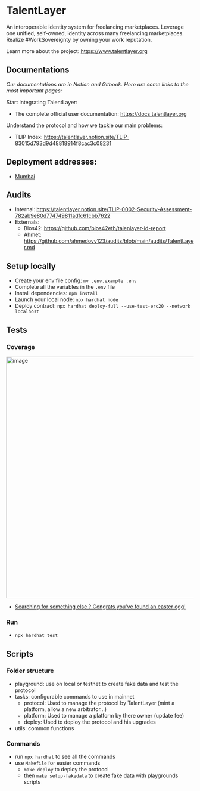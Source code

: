 # TalentLayer

An interoperable identity system for freelancing marketplaces. Leverage one unified, self-owned, identity across many freelancing marketplaces. Realize #WorkSovereignty by owning your work reputation.

Learn more about the project: https://www.talentlayer.org

## Documentations

_Our documentations are in Notion and Gitbook. Here are some links to the most important pages:_

Start integrating TalentLayer:

- The complete official user documentation: https://docs.talentlayer.org

Understand the protocol and how we tackle our main problems:

- TLIP Index: https://talentlayer.notion.site/TLIP-83015d793d9d48818914f8cac3c08231

## Deployment addresses:

- [Mumbai](./.deployment/mumbai.json)

## Audits 

- Internal: https://talentlayer.notion.site/TLIP-0002-Security-Assessment-782ab9e80d774749811adfc61cbb7622
- Externals: 
  - Bios42: https://github.com/bios42eth/talenlayer-id-report
  - Ahmet: https://github.com/ahmedovv123/audits/blob/main/audits/TalentLayer.md

## Setup locally

- Create your env file config: `mv .env.example .env`
- Complete all the variables in the `.env` file
- Install dependencies: `npm install`
- Launch your local node: `npx hardhat node`
- Deploy contract: `npx hardhat deploy-full --use-test-erc20 --network localhost`

## Tests 

### Coverage

<img width="648" alt="image" src="https://user-images.githubusercontent.com/747152/228285991-de2efaac-f078-4942-8785-1dba88d76984.png">

- [Searching for something else ? Congrats you've found an easter egg!](https://claim.talentlayer.org/images/ee/DW8lwIQyDr.jpg)

### Run

- `npx hardhat test`

## Scripts

### Folder structure

- playground: use on local or testnet to create fake data and test the protocol
- tasks: configurable commands to use in mainnet
  - protocol: Used to manage the protocol by TalentLayer (mint a platform, allow a new arbitrator...)
  - platform: Used to manage a platform by there owner (update fee)
  - deploy: Used to deploy the protocol and his upgrades
- utils: common functions

### Commands

- run `npx hardhat` to see all the commands
- use `Makefile` for easier commands
  - `make deploy` to deploy the protocol
  - then `make setup-fakedata` to create fake data with playgrounds scripts
